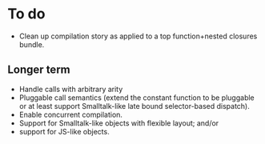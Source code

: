 # To do

* Clean up compilation story as applied to a top function+nested closures bundle.

## Longer term

* Handle calls with arbitrary arity
* Pluggable call semantics (extend the constant function to be pluggable or at least
  support Smalltalk-like late bound selector-based dispatch).
* Enable concurrent compilation.
* Support for Smalltalk-like objects with flexible layout; and/or
* support for JS-like objects.